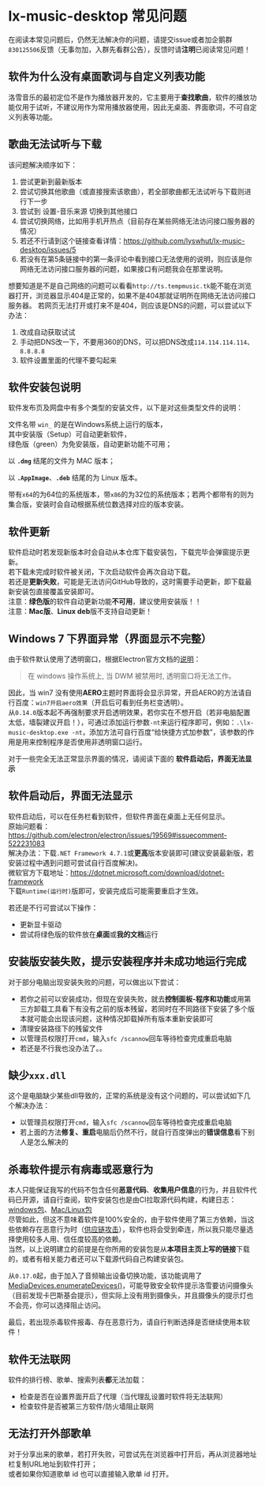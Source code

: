 # lx-music-desktop 常见问题

在阅读本常见问题后，仍然无法解决你的问题，请提交issue或者加企鹅群`830125506`反馈（无事勿加，入群先看群公告），反馈时请**注明**已阅读常见问题！

## 软件为什么没有桌面歌词与自定义列表功能

洛雪音乐的最初定位不是作为播放器开发的，它主要用于**查找歌曲**，软件的播放功能仅用于试听，不建议用作为常用播放器使用，因此无桌面、界面歌词，不可自定义列表等功能。

## 歌曲无法试听与下载

该问题解决顺序如下：

1. 尝试更新到最新版本
2. 尝试切换其他歌曲（或直接搜索该歌曲），若全部歌曲都无法试听与下载则进行下一步
3. 尝试到 设置-音乐来源 切换到其他接口
4. 尝试切换网络，比如用手机开热点（目前存在某些网络无法访问接口服务器的情况）
5. 若还不行请到这个链接查看详情：<https://github.com/lyswhut/lx-music-desktop/issues/5>
6. 若没有在第5条链接中的第一条评论中看到接口无法使用的说明，则应该是你网络无法访问接口服务器的问题，如果接口有问题我会在那里说明。

想要知道是不是自己网络的问题可以看看`http://ts.tempmusic.tk`能不能在浏览器打开，浏览器显示404是正常的，如果不是404那就证明所在网络无法访问接口服务器。
若网页无法打开或打来不是404，则应该是DNS的问题，可以尝试以下办法：

1. 改成自动获取试试
2. 手动把DNS改一下，不要用360的DNS，可以把DNS改成`114.114.114.114`、`8.8.8.8`
3. 软件设置里面的代理不要勾起来

## 软件安装包说明

软件发布页及网盘中有多个类型的安装文件，以下是对这些类型文件的说明：

文件名带 `win_` 的是在Windows系统上运行的版本，<br>
其中安装版（Setup）可自动更新软件，<br>
绿色版（green）为免安装版，自动更新功能不可用；

以 **`.dmg`** 结尾的文件为 MAC 版本；

以 **`.AppImage`**、**`.deb`** 结尾的为 Linux 版本。

带有`x64`的为64位的系统版本，带`x86`的为32位的系统版本；若两个都带有的则为集合版，安装时会自动根据系统位数选择对应的版本安装。

## 软件更新

软件启动时若发现新版本时会自动从本仓库下载安装包，下载完毕会弹窗提示更新。<br>
若下载未完成时软件被关闭，下次启动软件会再次自动下载。<br>
若还是**更新失败**，可能是无法访问GitHub导致的，这时需要手动更新，即下载最新安装包直接覆盖安装即可。<br>
注意：**绿色版**的软件自动更新功能**不可用**，建议使用安装版！！<br>
注意：**Mac版**、**Linux deb**版不支持自动更新！

## Windows 7 下界面异常（界面显示不完整）

由于软件默认使用了透明窗口，根据Electron官方文档的[说明](https://electronjs.org/docs/api/frameless-window#%E5%B1%80%E9%99%90%E6%80%A7)：
> 在 windows 操作系统上, 当 DWM 被禁用时, 透明窗口将无法工作。

因此，当 win7 没有使用**AERO**主题时界面将会显示异常，开启AERO的方法请自行百度：`win7开启aero效果`（开启后可看到任务栏变透明）。<br>
从`0.14.0`版本起不再强制要求开启透明效果，若你实在不想开启（若非电脑配置太低，墙裂建议开启！），可通过添加运行参数`-nt`来运行程序即可，例如：`.\lx-music-desktop.exe -nt`，添加方法可自行百度“给快捷方式加参数”，该参数的作用是用来控制程序是否使用非透明窗口运行。

对于一些完全无法正常显示界面的情况，请阅读下面的 **软件启动后，界面无法显示**

## 软件启动后，界面无法显示

软件启动后，可以在任务栏看到软件，但软件界面在桌面上无任何显示。<br>
原始问题看：<https://github.com/electron/electron/issues/19569#issuecomment-522231083><br>
解决办法：下载`.NET Framework 4.7.1`或**更高**版本安装即可(建议安装最新版，若安装过程中遇到问题可尝试自行百度解决)。<br>
微软官方下载地址：<https://dotnet.microsoft.com/download/dotnet-framework><br>
下载`Runtime(运行时)`版即可，安装完成后可能需要重启才生效。

若还是不行可尝试以下操作：

- 更新显卡驱动
- 尝试将绿色版的软件放在**桌面**或**我的文档**运行

## 安装版安装失败，提示安装程序并未成功地运行完成

对于部分电脑出现安装失败的问题，可以做出以下尝试：

- 若你之前可以安装成功，但现在安装失败，就去**控制面板-程序和功能**或用第三方卸载工具看下有没有之前的版本残留，若同时在不同路径下安装了多个版本就可能会出现该问题，这种情况卸载掉所有版本重新安装即可
- 清理安装路径下的残留文件
- 以管理员权限打开`cmd`，输入`sfc /scannow`回车等待检查完成重启电脑
- 若还是不行我也没办法了。。

## 缺少`xxx.dll`

这个是电脑缺少某些dll导致的，正常的系统是没有这个问题的，可以尝试如下几个解决办法：

- 以管理员权限打开`cmd`，输入`sfc /scannow`回车等待检查完成重启电脑
- 若上面的方法**修复、重启**电脑后仍然不行，就自行百度弹出的**错误信息**看下别人是怎么解决的

## 杀毒软件提示有病毒或恶意行为

本人只能保证我写的代码不包含任何**恶意代码**、**收集用户信息**的行为，并且软件代码已开源，请自行查阅，软件安装包也是由CI拉取源代码构建，构建日志：[windows包](https://ci.appveyor.com/project/lyswhut/lx-music-desktop)、[Mac/Linux包](https://travis-ci.org/lyswhut/lx-music-desktop)<br>
尽管如此，但这不意味着软件是100%安全的，由于软件使用了第三方依赖，当这些依赖存在恶意行为时（[供应链攻击](https://docs.microsoft.com/zh-cn/windows/security/threat-protection/intelligence/supply-chain-malware)），软件也将会受到牵连，所以我只能尽量选择使用较多人用、信任度较高的依赖。<br>
当然，以上说明建立的前提是在你所用的安装包是从**本项目主页上写的链接**下载的，或者有相关能力者还可以下载源代码自己构建安装包。

从`0.17.0`起，由于加入了音频输出设备切换功能，该功能调用了 [MediaDevices.enumerateDevices()](https://developer.mozilla.org/zh-CN/docs/Web/API/MediaDevices/enumerateDevices)，可能导致安全软件提示洛雪要访问摄像头（目前发现卡巴斯基会提示），但实际上没有用到摄像头，并且摄像头的提示灯也不会亮，你可以选择阻止访问。

最后，若出现杀毒软件报毒、存在恶意行为，请自行判断选择是否继续使用本软件！

## 软件无法联网

软件的排行榜、歌单、搜索列表**都**无法加载：

- 检查是否在设置界面开启了代理（当代理乱设置时软件将无法联网）
- 检查软件是否被第三方软件/防火墙阻止联网

## 无法打开外部歌单

对于分享出来的歌单，若打开失败，可尝试先在浏览器中打开后，再从浏览器地址栏复制URL地址到软件打开；<br>
或者如果你知道歌单 id 也可以直接输入歌单 id 打开。<br>
